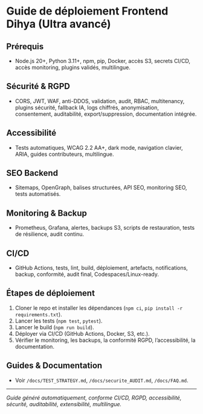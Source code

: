 # Guide de déploiement Frontend Dihya (Ultra avancé)

## Prérequis
- Node.js 20+, Python 3.11+, npm, pip, Docker, accès S3, secrets CI/CD, accès monitoring, plugins validés, multilingue.

## Sécurité & RGPD
- CORS, JWT, WAF, anti-DDOS, validation, audit, RBAC, multitenancy, plugins sécurité, fallback IA, logs chiffrés, anonymisation, consentement, auditabilité, export/suppression, documentation intégrée.

## Accessibilité
- Tests automatiques, WCAG 2.2 AA+, dark mode, navigation clavier, ARIA, guides contributeurs, multilingue.

## SEO Backend
- Sitemaps, OpenGraph, balises structurées, API SEO, monitoring SEO, tests automatisés.

## Monitoring & Backup
- Prometheus, Grafana, alertes, backups S3, scripts de restauration, tests de résilience, audit continu.

## CI/CD
- GitHub Actions, tests, lint, build, déploiement, artefacts, notifications, backup, conformité, audit final, Codespaces/Linux-ready.

## Étapes de déploiement
1. Cloner le repo et installer les dépendances (`npm ci`, `pip install -r requirements.txt`).
2. Lancer les tests (`npm test`, `pytest`).
3. Lancer le build (`npm run build`).
4. Déployer via CI/CD (GitHub Actions, Docker, S3, etc.).
5. Vérifier le monitoring, les backups, la conformité RGPD, l’accessibilité, la documentation.

## Guides & Documentation
- Voir `/docs/TEST_STRATEGY.md`, `/docs/securite_AUDIT.md`, `/docs/FAQ.md`.

---

*Guide généré automatiquement, conforme CI/CD, RGPD, accessibilité, sécurité, auditabilité, extensibilité, multilingue.*
